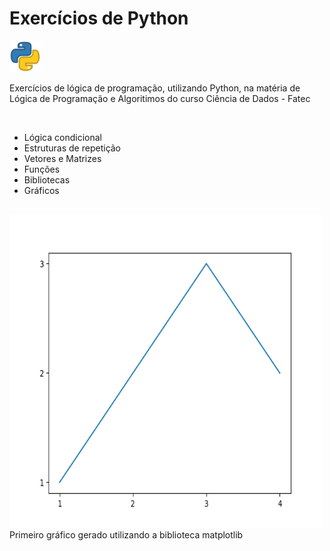 <h1> Exercícios de Python </h1> <img src="./img/python-logo.png" width="50px" height="50px" />

 <p> Exercícios de lógica de programação, utilizando Python, na matéria de Lógica de Programação e Algoritimos do curso Ciência de Dados - Fatec </p>
<br />

<ul>
  <li>Lógica condicional</li>
  <li>Estruturas de repetição</li>
  <li>Vetores e Matrizes</li>
  <li>Funções</li>
  <li>Bibliotecas</li>
  <li>Gráficos</li>
</ul>
<br />

<img src="./exer/graficos/Figure_1.png" width="500px" height="500px" />
<br />
<span>Primeiro gráfico gerado utilizando a biblioteca matplotlib</span>